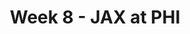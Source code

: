 ---
layout: game
title: Week 8 - JAX at PHI
season: 2006
game_id: 2006_08_JAX_PHI
away_team: JAX
home_team: PHI
---